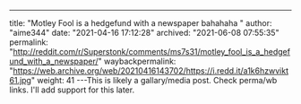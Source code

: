 ---
title: "Motley Fool is a hedgefund with a newspaper bahahaha "
author: "aime344"
date: "2021-04-16 17:12:28"
archived: "2021-06-08 07:55:35"
permalink: "http://reddit.com/r/Superstonk/comments/ms7s31/motley_fool_is_a_hedgefund_with_a_newspaper/"
waybackpermalink: "https://web.archive.org/web/20210416143702/https://i.redd.it/a1k6hzwvikt61.jpg"
weight: 41
---This is likely a gallary/media post. Check perma/wb links. I'll add support for this later.